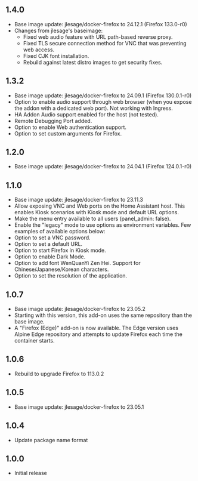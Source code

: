 <!-- https://developers.home-assistant.io/docs/add-ons/presentation#keeping-a-changelog -->

## 1.4.0

- Base image update: jlesage/docker-firefox to 24.12.1 (Firefox 133.0-r0)
- Changes from jlesage's baseimage:
  - Fixed web audio feature with URL path-based reverse proxy.
  - Fixed TLS secure connection method for VNC that was preventing web access.
  - Fixed CJK font installation.
  - Rebuild against latest distro images to get security fixes.

## 1.3.2

- Base image update: jlesage/docker-firefox to 24.09.1 (Firefox 130.0.1-r0)
- Option to enable audio support through web browser (when you expose the addon with a dedicated web port). Not working with Ingress.
- HA Addon Audio support enabled for the host (not tested).
- Remote Debugging Port added.
- Option to enable Web authentication support.
- Option to set custom arguments for Firefox.

## 1.2.0

- Base image update: jlesage/docker-firefox to 24.04.1 (Firefox 124.0.1-r0)

## 1.1.0

- Base image update: jlesage/docker-firefox to 23.11.3
- Allow exposing VNC and Web ports on the Home Assistant host. This enables Kiosk scenarios with Kiosk mode and default URL options. 
- Make the menu entry available to all users (panel_admin: false).
- Enable the "legacy" mode to use options as environment variables. Few examples of available options below:
- Option to set a VNC password.
- Option to set a default URL.
- Option to start Firefox in Kiosk mode.
- Option to enable Dark Mode.
- Option to add font WenQuanYi Zen Hei. Support for Chinese/Japanese/Korean characters.
- Option to set the resolution of the application.

## 1.0.7

- Base image update: jlesage/docker-firefox to 23.05.2
- Starting with this version, this add-on uses the same repository than the base image.
- A "Firefox (Edge)" add-on is now available. The Edge version uses Alpine Edge repository and attempts to update Firefox each time the container starts.

## 1.0.6

- Rebuild to upgrade Firefox to 113.0.2

## 1.0.5

- Base image update: jlesage/docker-firefox to 23.05.1

## 1.0.4

- Update package name format

## 1.0.0

- Initial release
